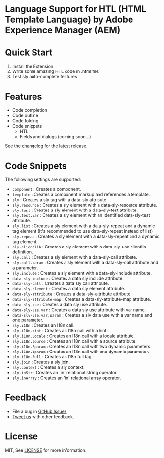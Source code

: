 
Language Support for HTL (HTML Template Language) by Adobe Experience Manager (AEM)
=====================


Quick Start
============
1. Install the Extension
2. Write some amazing HTL code in .html file.
3. Test sly auto-complete features

Features
=========
* Code completion
* Code outline
* Code folding
* Code snippets
	* HTL
	* Fields and dialogs (coming soon...)

See the [changelog](CHANGELOG.md) for the latest release.


Code Snippets
==========================
The following settings are supported:

* `component` : Creates a component.
* `template` : Creates a component markup and references a template.
* `sly` : Creates a sly tag with a data-sly attribute.
* `sly.resource` : Creates a sly element with a data-sly-resource attribute.
* `sly.test` : Creates a sly element with a data-sly-test attribute.
* `sly.test.var` : Creates a sly element with an identified data-sly-test attribute.
* `sly.list` : Creates a sly element with a data-sly-repeat and a dynamic tag element (It's recommended to use data-sly-repeat instead of list)
* `sly.repeat` : Creates a sly element with a data-sly-repeat and a dynamic tag element.
* `sly.clientlib` : Creates a sly element with a data-sly-use clientlib definition.
* `sly.call` : Creates a sly element with a data-sly-call attribute.
* `sly.call.param` : Creates a sly element with a data-sly-call attribute and a parameter.
* `sly.include` : Creates a sly element with a data-sly-include attribute.
* `data-sly-include` : Creates a data sly include attribute.
* `data-sly-call` : Creates a data sly call attribute.
* `data-sly-element` : Creates a data sly element attribute.
* `data-sly-attribute` : Creates a data-sly-attribute attribute.
* `data-sly-attribute-map` : Creates a data-sly-attribute-map attribute.
* `data-sly-use` : Creates a data sly use attribute.
* `data-sly-use.var` : Creates a data sly use attribute with var name.
* `data-sly-use.var.param` : Creates a sly data use with a var name and one parameter.
* `sly.i18n` : Creates an I18n call.
* `sly.i18n.hint` : Creates an I18n call with a hint.
* `sly.i18n.locale` : Creates an I18n call with a locale attribute.
* `sly.i18n.source` : Creates an I18n call with a source attribute.
* `sly.i18n.2param` : Creates an I18n call with two dynamic parameters.
* `sly.i18n.1param` : Creates an I18n call with one dynamic parameter.
* `sly.i18n.full` : Creates an I18n full tag.
* `sly.join` : Creates a sly join.
* `sly.context` : Creates a sly context.
* `sly.inStr` : Creates an 'in' relational string operator.
* `sly.inArray` : Creates an 'in' relational array operator.

Feedback
===============
* File a bug in [GitHub Issues](https://github.com/olmanslm/htl-for-vscode/issues),
* [Tweet us](https://twitter.com/olmanslm/) with other feedback.


License
===============
MIT, See [LICENSE](https://opensource.org/licenses/MIT) for more information.